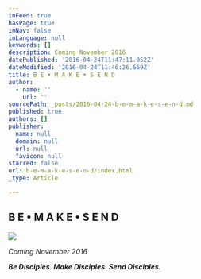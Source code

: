 ```yaml
---
inFeed: true
hasPage: true
inNav: false
inLanguage: null
keywords: []
description: Coming November 2016
datePublished: '2016-04-24T11:47:11.052Z'
dateModified: '2016-04-24T11:46:26.669Z'
title: B E • M A K E • S E N D
author:
  - name: ''
    url: ''
sourcePath: _posts/2016-04-24-b-e-m-a-k-e-s-e-n-d.md
published: true
authors: []
publisher:
  name: null
  domain: null
  url: null
  favicon: null
starred: false
url: b-e-m-a-k-e-s-e-n-d/index.html
_type: Article

---
```

## B E • M A K E • S E N D
![](https://the-grid-user-content.s3-us-west-2.amazonaws.com/9d492039-8fb0-468c-9e54-8a3526fcbfdb.jpg)

_Coming November 2016_

**_Be Disciples. Make Disciples. Send Disciples._**
